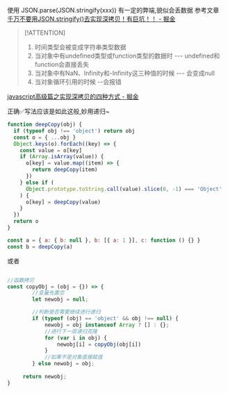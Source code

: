 使用 JSON.parse(JSON.stringify(xxx)) 有一定的弊端,貌似会丢数据
参考文章 [千万不要用JSON.stringify()去实现深拷贝！有巨坑！！ - 掘金](https://juejin.cn/post/7113829141392130078)
> [!ATTENTION]
> 1. 时间类型会被变成字符串类型数据
> 2. 当对象中有undefined类型或function类型的数据时 --- undefined和function会直接丢失
> 3. 当对象中有NaN、Infinity和-Infinity这三种值的时候 --- 会变成null
> 4. 当对象循环引用的时候 --会报错

[javascript高级篇之实现深拷贝的四种方式 - 掘金](https://juejin.cn/post/7109843641677398053)

正确✅写法应该是如此这般,妙用递归~
```js
function deepCopy(obj) {
  if (typeof obj !== 'object') return obj
  const o = { ...obj }
  Object.keys(o).forEach((key) => {
    const value = o[key]
    if (Array.isArray(value)) {
      o[key] = value.map((item) => {
        return deepCopy(item)
      })
    } else if (
      Object.prototype.toString.call(value).slice(8, -1) === 'Object'
    ) {
      o[key] = deepCopy(value)
    }
  })
  return o
}

const a = { a: { b: null }, b: [{ a: 1 }], c: function () {} }
const b = deepCopy(a)
```

或者
```js

//函数拷贝
const copyObj = (obj = {}) => {
        //变量先置空
        let newobj = null;  

        //判断是否需要继续进行递归
        if (typeof (obj) == 'object' && obj !== null) {
            newobj = obj instanceof Array ? [] : {};
            //进行下一层递归克隆
            for (var i in obj) {
                newobj[i] = copyObj(obj[i])
            }
            //如果不是对象直接赋值
        } else newobj = obj;
        
     return newobj;    
}

```